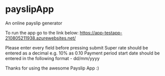 # payslipApp
An online payslip generator

To run the app go to the link below:
https://app-testapp-210805211938.azurewebsites.net/

Please enter every field before pressing submit
Super rate should be entered as a decimal e.g. 10% as 0.10
Payment period start date should be entered in the following format - dd/mm/yyyy

Thanks for using the awesome Payslip App :) 

